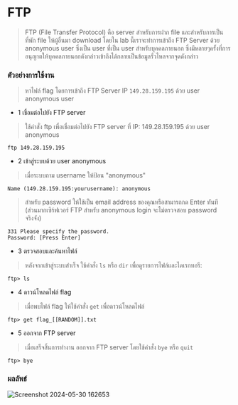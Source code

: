 # FTP

> FTP (File Transfer Protocol) คือ server สำหรับการฝาก file และสำหรับการเป็นที่พัก file ให้ผู้อื่นมา download โดยใน lab นี้เราจะทำการเข้าถึง FTP Server ด้วย anonymous user ซึ่งเป็น user ที่เป็น user สำหรับบุคคลภายนอก ซึ่งมีหลายๆครั้งที่การอนุญาตให้บุคคลภายนอกดังกล่าวเข้าถึงได้กลายเป็นข้อมูลรั่วไหลจากจุดดังกล่าว

### ตัวอย่างการใช้งาน

> หาไฟล์ flag โดยการเข้าถึง FTP Server IP `149.28.159.195` ด้วย user anonymous user

- 1 เชื่อมต่อไปยัง FTP server

> ใช้คำสั่ง ftp เพื่อเชื่อมต่อไปยัง FTP server ที่ IP: 149.28.159.195 ด้วย user anonymous

```
ftp 149.28.159.195
```

- 2 เข้าสู่ระบบด้วย user anonymous

> เมื่อระบบถาม username ให้ป้อน "anonymous"

```
Name (149.28.159.195:yourusername): anonymous
```

> สำหรับ password ให้ใช้เป็น email address ของคุณหรือสามารถกด Enter ทันที (ส่วนมากเซิร์ฟเวอร์ FTP สำหรับ anonymous login จะไม่ตรวจสอบ password จริงจัง) 

```
331 Please specify the password.
Password: [Press Enter]
```

- 3 ตรวจสอบและค้นหาไฟล์

> หลังจากเข้าสู่ระบบสำเร็จ ใช้คำสั่ง `ls` หรือ `dir` เพื่อดูรายการไฟล์และไดเรกทอรี:

```
ftp> ls
```

- 4 ดาวน์โหลดไฟล์ flag

> เมื่อพบไฟล์ flag ให้ใช้คำสั่ง `get` เพื่อดาวน์โหลดไฟล์

```
ftp> get flag_[[RANDOM]].txt
```

- 5 ออกจาก FTP server

> เมื่อเสร็จสิ้นการทำงาน ออกจาก FTP server โดยใช้คำสั่ง `bye` หรือ `quit`

```
ftp> bye
```

### ผลลัพธ์

![Screenshot 2024-05-30 162653](https://github.com/Atiwitch15101/Network-Security/assets/159407312/087d80e7-341c-47de-b4da-ee2d80b88918)



